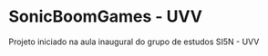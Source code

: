 SonicBoomGames - UVV
====================

Projeto iniciado na aula inaugural do grupo de estudos SI5N - UVV
